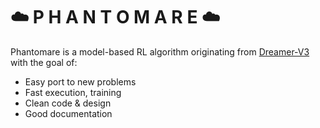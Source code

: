 # ☁️ P H A N T O M A R E ☁️

Phantomare is a model-based RL algorithm originating from [Dreamer-V3](https://danijar.com/project/dreamerv3/) with the goal of:

- Easy port to new problems
- Fast execution, training
- Clean code & design
- Good documentation
